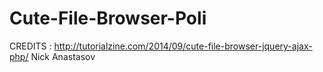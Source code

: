 # Cute-File-Browser-Poli
CREDITS : http://tutorialzine.com/2014/09/cute-file-browser-jquery-ajax-php/ Nick Anastasov
